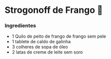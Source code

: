 # Strogonoff de Frango :chicken:

### Ingredientes

- 1 Quilo de peito de frango de frango sem pele
- 1 tablete de caldo de galinha
- 3 colheres de sopa de óleo
- 2 latas de creme de leite sem soro
